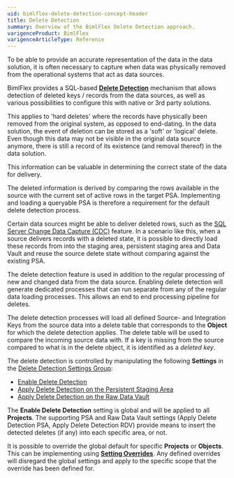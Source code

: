 ```yaml
---
uid: bimlflex-delete-detection-concept-header
title: Delete Detection
summary: Overview of the BimlFlex Delete Detection approach.
varigenceProduct: BimlFlex
varigenceArticleType: Reference
---
```

To be able to provide an accurate representation of the data in the data solution, it is often necessary to capture when data was physically removed from the operational systems that act as data sources.

BimlFlex provides a SQL-based [**Delete Detection**](xref:bimlflex-concepts-delete-detection) mechanism that allows detection of deleted keys / records from the data sources, as well as various possibilities to configure this with native or 3rd party solutions.

This applies to 'hard deletes' where the records have physically been removed from the original system, as opposed to end-dating. In the data solution, the event of deletion can be stored as a 'soft' or 'logical' delete. Even though this data may not be visible in the original data source anymore, there is still a record of its existence (and removal thereof) in the data solution.

This information can be valuable in determining the correct state of the data for delivery.

The deleted information is derived by comparing the rows available in the source with the current set of active rows in the target PSA. Implementing and loading a queryable PSA is therefore a requirement for the default delete detection process.

Certain data sources might be able to deliver deleted rows, such as the [SQL Server Change Data Capture (CDC)](https://docs.microsoft.com/en-us/sql/relational-databases/track-changes/about-change-data-capture-sql-server) feature. In a scenario like this, when a source delivers records with a deleted state, it is possible to directly load these records from into the staging area, persistent staging area and Data Vault and reuse the source delete state without comparing against the existing PSA.

The delete detection feature is used in addition to the regular processing of new and changed data from the data source. Enabling delete detection will generate dedicated processes that can run separate from any of the regular data loading processes. This allows an end to end processing pipeline for deletes.

The delete detection processes will load all defined Source- and Integration Keys from the source data into a delete table that corresponds to the **Object** for which the delete detection applies. The delete table will be used to compare the incoming source data with. If a key is missing from the source compared to what is in the delete object, it is identified as a *deleted key*.

The delete detection is controlled by manipulating the following **Settings** in the [Delete Detection Settings Group](xref:bimlflex-app-reference-documentation-settings-index#delete-detection):

* [Enable Delete Detection](xref:bimlflex-app-reference-documentation-setting-DeleteDetectionEnabled)
* [Apply Delete Detection on the Persistent Staging Area](xref:bimlflex-app-reference-documentation-setting-DeleteDetectionApplyPsa)
* [Apply Delete Detection on the Raw Data Vault](xref:bimlflex-app-reference-documentation-setting-DeleteDetectionApplyRdv)

The **Enable Delete Detection** setting is global and will be applied to all **Projects**. The supporting PSA and Raw Data Vault settings (Apply Delete Detection PSA, Apply Delete Detection RDV) provide means to insert the detected deletes (if any) into each specific area, or not.

It is possible to override the global default for specific **Projects** or **Objects**. This can be implementing using [**Setting Overrides**](xref:bimlflex-setting-editor#setting-overrides). Any defined overrides will disregard the global settings and apply to the specific scope that the override has been defined for.
